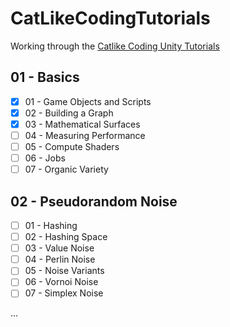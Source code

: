 # CatLikeCodingTutorials
Working through the [Catlike Coding Unity Tutorials](https://catlikecoding.com/unity/tutorials/)

## 01 - Basics
- [x] 01 - Game Objects and Scripts
- [x] 02 - Building a Graph
- [x] 03 - Mathematical Surfaces
- [ ] 04 - Measuring Performance
- [ ] 05 - Compute Shaders
- [ ] 06 - Jobs
- [ ] 07 - Organic Variety

## 02 - Pseudorandom Noise
- [ ] 01 - Hashing
- [ ] 02 - Hashing Space
- [ ] 03 - Value Noise
- [ ] 04 - Perlin Noise
- [ ] 05 - Noise Variants
- [ ] 06 - Vornoi Noise
- [ ] 07 - Simplex Noise

...
